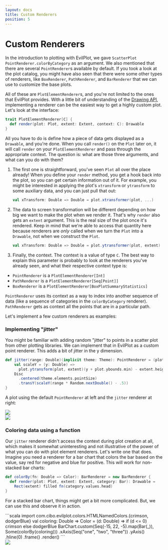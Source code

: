 ```yaml
---
layout: docs
title: Custom Renderers
position: 5
---
```


# Custom Renderers

In the introduction to plotting with EvilPlot, we gave `ScatterPlot` `PointRenderer.colorByCategory` as an argument. We
also mentioned that there are several `PointRenderer`s available by default. If you took a look at the plot catalog, you
might have also seen that there were some other types of renderers, like `BoxRenderer`, `PathRenderer`, and
`BarRenderer` that we can use to customize the base plots.

All of these are `PlotElementRenderer`s, and you're not limited to the ones that EvilPlot provides. With a little bit of
understanding of the [Drawing API](drawing-api.html), implementing a renderer can be the easiest way to get a highly
custom plot. Let's look at the interface:

```scala
trait PlotElementRenderer[C] {
  def render(plot: Plot, extent: Extent, context: C): Drawable
}
```

All you have to do is define how a piece of data gets displayed as a `Drawable`, and you're done. When you call
`render()` on the `Plot` later on, it will call `render` on your `PlotElementRenderer` and pass through the appropriate
context. The question is: what are those three arguments, and what can you do with them?

1. The first one is straightforward, you've seen `Plot` all over the place already! When you define your `render`
method, you get a hook back into the plot, so you can get certain information out of it. For example, you might be
interested in applying the plot's `xtransform` or `ytransform` to some auxiliary data, and you can just pull that out:

    ```scala
    val xTransform: Double => Double = plot.xtransformer(plot, ...)
    ```

    <!--
      This is not correct, the second argument is actually a size relevant to the plot's construction (full plot size in the
      case of scatter, line plot, contour plot and bar size in the case of box plot and bar chart)
    -->
2. The data to screen transformation will be different depending on how big we want to make the plot when we render it.
That's why `render` also gets an `extent` argument. This is the real size of the plot once it's rendered. Keep in mind
that we're able to access that quantity here because renderers are _only_ called when we turn the `Plot` into a
`Drawable`, not when we construct the `Plot`.

    ```scala
    val xTransform: Double => Double = plot.ytransformer(plot, extent)
    ```

3. Finally, the context. The context is a value of type `C`. The best way to explain this parameter is probably to look
at the renderers you've already seen, and what their respective context type is:
+ `PointRenderer` is a `PlotElementRenderer[Int]`
+ `PathRenderer` is a `PlotElementRenderer[Seq[Point]]`
+ `BoxRenderer` is a `PlotElementRenderer[BoxPlotSummaryStatistics]`

`PointRenderer` uses its context as a way to index into another sequence of data (like a sequence of categories in the
`colorByCategory` renderer). `PathRenderer` gets as context all the points that are in a particular path.

Let's implement a few custom renderers as examples:

### Implementing "jitter"

You might be familiar with adding random "jitter" to points in a scatter plot from other plotting libraries. We can
implement that in EvilPlot as a custom point renderer. This adds a bit of jitter in the y dimension.

```scala
def jitter(range: Double)(implicit theme: Theme): PointRenderer = (plot: Plot, extent: Extent, context: Int) => {
    val scaleY = (y: Double) =>
      plot.ytransform(plot, extent)(y + plot.ybounds.min) - extent.height
    Disc
      .centered(theme.elements.pointSize)
      .transY(scaleY(range * Random.nextDouble() - .5))
}
```

A plot using the default `PointRenderer` at left and the `jitter` renderer at right:
<div class="row">
<div class="col-md-6">
<img src="/evilplot/img/docs/custom-renderers/nojitter.png" class="img-responsive">
</div>
<div class="col-md-6">
<img src="/evilplot/img/docs/custom-renderers/jitter.png" class="img-responsive">
</div>
</div>

### Coloring data using a function

Our `jitter` renderer didn't access the context during plot creation at all, which makes it somewhat uninteresting and
not illustrative of the power of what you can do with plot element renderers. Let's write one that does. Imagine you
need a renderer for a bar chart that colors the bar based on the value, say red for negative and blue for positive. This
will work for non-stacked bar charts:

```scala
def colorBy(fn: Double => Color): BarRenderer = new BarRenderer {
  def render(plot: Plot, extent: Extent, category: Bar): Drawable =
    Rect(extent) filled fn(category.values.head)
}
```

For a stacked bar chart, things might get a bit more complicated. But, we can use this and observe it in action.

<div class="row">
<div class="col-md-6" markdown="1">
```scala
import com.cibo.evilplot.colors.HTMLNamedColors.{crimson, dodgerBlue}
val coloring: Double => Color = (d: Double) =>
  if (d <= 0) crimson else dodgerBlue
BarChart.custom(Seq(-15, 22, -5).map(Bar(_)), Some(colorBy(coloring)))
  .xAxis(Seq("one", "two", "three"))
  .yAxis()
  .hline(0)
  .frame()
  .render()
```
</div>
<div class="col-md-6">
<img src="/evilplot/img/docs/custom-renderers/colorby.png" class="img-responsive">
</div>
</div>
